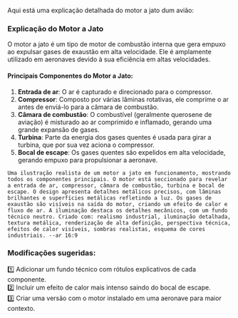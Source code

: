 Aqui está uma explicação detalhada do motor a jato dum avião:  

### **Explicação do Motor a Jato**  
O motor a jato é um tipo de motor de combustão interna que gera empuxo ao expulsar gases de exaustão em alta velocidade. Ele é amplamente utilizado em aeronaves devido à sua eficiência em altas velocidades.  

#### **Principais Componentes do Motor a Jato:**  
1. **Entrada de ar**: O ar é capturado e direcionado para o compressor.  
2. **Compressor**: Composto por várias lâminas rotativas, ele comprime o ar antes de enviá-lo para a câmara de combustão.  
3. **Câmara de combustão**: O combustível (geralmente querosene de aviação) é misturado ao ar comprimido e inflamado, gerando uma grande expansão de gases.  
4. **Turbina**: Parte da energia dos gases quentes é usada para girar a turbina, que por sua vez aciona o compressor.  
5. **Bocal de escape**: Os gases quentes são expelidos em alta velocidade, gerando empuxo para propulsionar a aeronave.  
```prompt
Uma ilustração realista de um motor a jato em funcionamento, mostrando todos os componentes principais. O motor está seccionado para revelar a entrada de ar, compressor, câmara de combustão, turbina e bocal de escape. O design apresenta detalhes metálicos precisos, com lâminas brilhantes e superfícies metálicas refletindo a luz. Os gases de exaustão são visíveis na saída do motor, criando um efeito de calor e fluxo de ar. A iluminação destaca os detalhes mecânicos, com um fundo técnico neutro. Criado com: realismo industrial, iluminação detalhada, textura metálica, renderização de alta definição, perspectiva técnica, efeitos de calor visíveis, sombras realistas, esquema de cores industriais. --ar 16:9
```
### **Modificações sugeridas:**  
1️⃣ Adicionar um fundo técnico com rótulos explicativos de cada componente.  
2️⃣ Incluir um efeito de calor mais intenso saindo do bocal de escape.  
3️⃣ Criar uma versão com o motor instalado em uma aeronave para maior contexto. 
